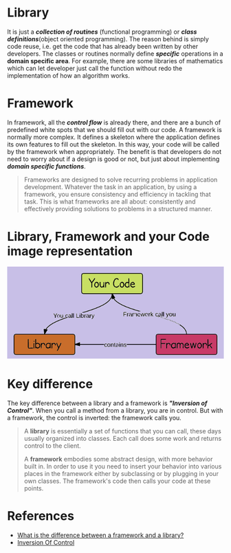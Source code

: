 # Library

It is just a ***collection of routines*** (functional programming) or ***class definitions***(object oriented programming). 
The reason behind is simply code reuse, i.e. get the code that has already been written by other developers. 
The classes or routines normally define ***specific*** operations in a ****domain specific area****. For example, there are some
libraries of mathematics which can let developer just call the function without redo the implementation of how an algorithm works.

# Framework

In framework, all the ***control flow*** is already there, and there are a bunch of predefined white spots that we should fill
out with our code. A framework is normally more complex. It defines a skeleton where the application defines its own features
to fill out the skeleton. In this way, your code will be called by the framework when appropriately. The benefit is that 
developers do not need to worry about if a design is good or not, but just about implementing ***domain specific functions***.
> Frameworks are designed to solve recurring problems in application development. Whatever the task in an application, by using a framework, you ensure consistency and efficiency in tackling that task. This is what frameworks are all about: consistently and effectively providing solutions to problems in a structured manner. 

# Library, Framework and your Code image representation
![framework_vs_library](../assets/framework_vs_library.png)


# Key difference

The key difference between a library and a framework is ***"Inversion of Control"***. When you call a method from a library, 
you are in control. But with a framework, the control is inverted: the framework calls you.

> A **library** is essentially a set of functions that you can call, these days usually organized into classes. Each call does 
some work and returns control to the client.
>
> A **framework** embodies some abstract design, with more behavior built in. In order to use it you need to insert your behavior 
into various places in the framework either by subclassing or by plugging in your own classes. The framework's code then calls 
your code at these points.

# References
- [What is the difference between a framework and a library?](https://stackoverflow.com/questions/148747/what-is-the-difference-between-a-framework-and-a-library)
- [Inversion Of Control](https://martinfowler.com/bliki/InversionOfControl.html)
